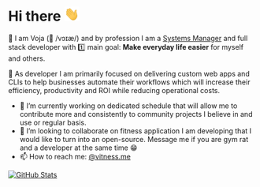 # Hi there  <img src="https://raw.githubusercontent.com/vpetkovic/vpetkovic/main/wave.gif" width="30px">

🧑 I am Voja (👅 /vɔɪæ/) and by profession I am a [Systems Manager](https://bestaccreditedcolleges.org/articles/information-systems-manager-job-description-duties-and-requirements.html) and full stack developer with 1️⃣ main goal: **Make everyday life easier** for myself and others.  

📅 As developer I am primarily focused on delivering custom web apps and CLIs to help businesses automate their workflows which will increase their efficiency, productivity and ROI while reducing operational costs.


- 🔭 I’m currently working on dedicated schedule that will allow me to contribute more and consistently to community projects I believe in and use or regular basis.
- 👯 I’m looking to collaborate on fitness application I am developing that I would like to turn into an open-source. Message me if you are gym rat and a developer at the same time 😁
- 📫 How to reach me: [@vitness.me](https://instagram.com/vitness.me)
 
[![GitHub Stats](https://github-readme-stats.vercel.app/api?username=vpetkovic&count_private=true&show_icons=true&hide=stars&theme=highcontrast)](https://github.com/anuraghazra/github-readme-stats)

<!--
**vpetkovic/vpetkovic** is a ✨ _special_ ✨ repository because its `README.md` (this file) appears on your GitHub profile.

Here are some ideas to get you started:

- 🔭 I’m currently working on ...
- 🌱 I’m currently learning ...
- 👯 I’m looking to collaborate on ...
- 🤔 I’m looking for help with ...
- 💬 Ask me about ...
- 📫 How to reach me: ...
- 😄 Pronouns: ...
- ⚡ Fun fact: ...
-->
